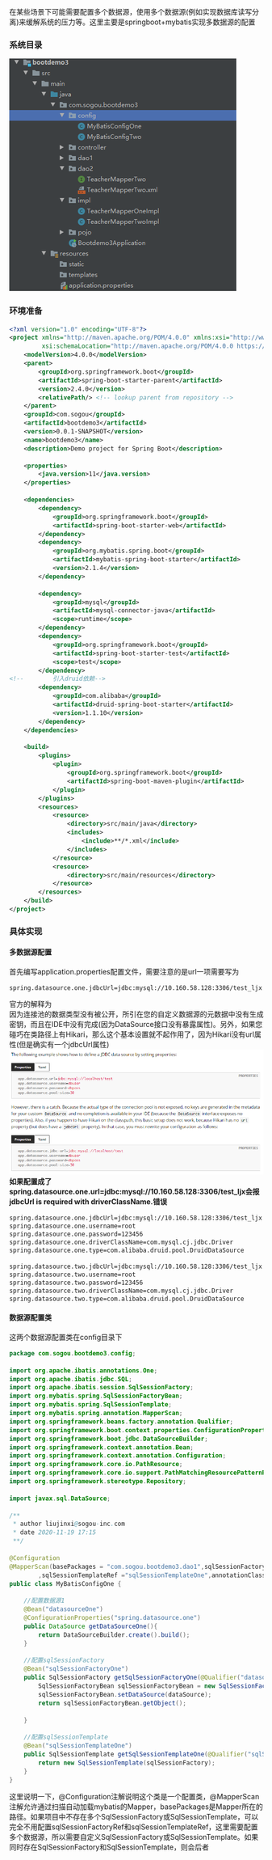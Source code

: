 在某些场景下可能需要配置多个数据源，使用多个数据源(例如实现数据库读写分离)来缓解系统的压力等。这里主要是springboot+mybatis实现多数据源的配置  
### 系统目录  
![title](https://raw.githubusercontent.com/liujinxi931204/image/master/gitnote/2020/11/20/1605839685773-1605839685866.png)  
### 环境准备  
```xml
<?xml version="1.0" encoding="UTF-8"?>
<project xmlns="http://maven.apache.org/POM/4.0.0" xmlns:xsi="http://www.w3.org/2001/XMLSchema-instance"
         xsi:schemaLocation="http://maven.apache.org/POM/4.0.0 https://maven.apache.org/xsd/maven-4.0.0.xsd">
    <modelVersion>4.0.0</modelVersion>
    <parent>
        <groupId>org.springframework.boot</groupId>
        <artifactId>spring-boot-starter-parent</artifactId>
        <version>2.4.0</version>
        <relativePath/> <!-- lookup parent from repository -->
    </parent>
    <groupId>com.sogou</groupId>
    <artifactId>bootdemo3</artifactId>
    <version>0.0.1-SNAPSHOT</version>
    <name>bootdemo3</name>
    <description>Demo project for Spring Boot</description>

    <properties>
        <java.version>11</java.version>
    </properties>

    <dependencies>
        <dependency>
            <groupId>org.springframework.boot</groupId>
            <artifactId>spring-boot-starter-web</artifactId>
        </dependency>
        <dependency>
            <groupId>org.mybatis.spring.boot</groupId>
            <artifactId>mybatis-spring-boot-starter</artifactId>
            <version>2.1.4</version>
        </dependency>

        <dependency>
            <groupId>mysql</groupId>
            <artifactId>mysql-connector-java</artifactId>
            <scope>runtime</scope>
        </dependency>
        <dependency>
            <groupId>org.springframework.boot</groupId>
            <artifactId>spring-boot-starter-test</artifactId>
            <scope>test</scope>
        </dependency>
<!--        引入druid依赖-->
        <dependency>
            <groupId>com.alibaba</groupId>
            <artifactId>druid-spring-boot-starter</artifactId>
            <version>1.1.10</version>
        </dependency>
    </dependencies>

    <build>
        <plugins>
            <plugin>
                <groupId>org.springframework.boot</groupId>
                <artifactId>spring-boot-maven-plugin</artifactId>
            </plugin>
        </plugins>
        <resources>
            <resource>
                <directory>src/main/java</directory>
                <includes>
                    <include>**/*.xml</include>
                </includes>
            </resource>
            <resource>
                <directory>src/main/resources</directory>
            </resource>
        </resources>
    </build>
</project>
```
### 具体实现  
#### 多数据源配置  
首先编写application.properties配置文件，需要注意的是url一项需要写为  
```properties
spring.datasource.one.jdbcUrl=jdbc:mysql://10.160.58.128:3306/test_ljx
```
官方的解释为  
因为连接池的数据类型没有被公开，所引在您的自定义数据源的元数据中没有生成密钥，而且在IDE中没有完成(因为DataSource接口没有暴露属性)。另外，如果您碰巧在类路径上有Hikari，那么这个基本设置就不起作用了，因为Hikari没有url属性(但是确实有一个jdbcUrl属性)  
![title](https://raw.githubusercontent.com/liujinxi931204/image/master/gitnote/2020/11/20/1605841053254-1605841053256.png)  
**如果配置成了spring.datasource.one.url=jdbc:mysql://10.160.58.128:3306/test_ljx会报jdbcUrl is required with driverClassName.错误**
```properties
spring.datasource.one.jdbcUrl=jdbc:mysql://10.160.58.128:3306/test_ljx
spring.datasource.one.username=root
spring.datasource.one.password=123456
spring.datasource.one.driverClassName=com.mysql.cj.jdbc.Driver
spring.datasource.one.type=com.alibaba.druid.pool.DruidDataSource

spring.datasource.two.jdbcUrl=jdbc:mysql://10.160.58.128:3306/test_ljx
spring.datasource.two.username=root
spring.datasource.two.password=123456
spring.datasource.two.driverClassName=com.mysql.cj.jdbc.Driver
spring.datasource.two.type=com.alibaba.druid.pool.DruidDataSource
```
#### 数据源配置类  
这两个数据源配置类在config目录下
```java
package com.sogou.bootdemo3.config;

import org.apache.ibatis.annotations.One;
import org.apache.ibatis.jdbc.SQL;
import org.apache.ibatis.session.SqlSessionFactory;
import org.mybatis.spring.SqlSessionFactoryBean;
import org.mybatis.spring.SqlSessionTemplate;
import org.mybatis.spring.annotation.MapperScan;
import org.springframework.beans.factory.annotation.Qualifier;
import org.springframework.boot.context.properties.ConfigurationProperties;
import org.springframework.boot.jdbc.DataSourceBuilder;
import org.springframework.context.annotation.Bean;
import org.springframework.context.annotation.Configuration;
import org.springframework.core.io.PathResource;
import org.springframework.core.io.support.PathMatchingResourcePatternResolver;
import org.springframework.stereotype.Repository;

import javax.sql.DataSource;

/**
 * author liujinxi@sogou-inc.com
 * date 2020-11-19 17:15
 **/

@Configuration
@MapperScan(basePackages = "com.sogou.bootdemo3.dao1",sqlSessionFactoryRef = "sqlSessionFactoryOne"
        ,sqlSessionTemplateRef ="sqlSessionTemplateOne",annotationClass = Repository.class)
public class MyBatisConfigOne {

    //配置数据源1
    @Bean("datasourceOne")
    @ConfigurationProperties("spring.datasource.one")
    public DataSource getDataSourceOne(){
        return DataSourceBuilder.create().build();
    }

    //配置sqlSessionFactory
    @Bean("sqlSessionFactoryOne")
    public SqlSessionFactory getSqlSessionFactoryOne(@Qualifier("datasourceOne") DataSource dataSource) throws Exception {
        SqlSessionFactoryBean sqlSessionFactoryBean = new SqlSessionFactoryBean();
        sqlSessionFactoryBean.setDataSource(dataSource);
        return sqlSessionFactoryBean.getObject();

    }

    //配置sqlSessionTemplate
    @Bean("sqlSessionTemplateOne")
    public SqlSessionTemplate getSqlSessionTemplateOne(@Qualifier("sqlSessionFactoryOne") SqlSessionFactory sqlSessionFactory){
        return new SqlSessionTemplate(sqlSessionFactory);
    }
}
```
这里说明一下，@Configuration注解说明这个类是一个配置类，@MapperScan注解允许通过扫描自动加载mybatis的Mapper，basePackages是Mapper所在的路径。如果项目中不存在多个SqlSessionFactory或SqlSessionTemplate，可以完全不用配置sqlSessionFactoryRef和sqlSessionTemplateRef，这里需要配置多个数据源，所以需要自定义SqlSessionFactory或SqlSessionTemplate。如果同时存在SqlSessionFactory和SqlSessionTemplate，则会后者